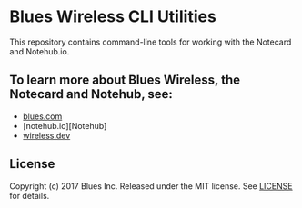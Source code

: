 Blues Wireless CLI Utilities
============================

This repository contains command-line tools for working with the Notecard and Notehub.io.

## To learn more about Blues Wireless, the Notecard and Notehub, see:

* [blues.com](https://blues.io)
* [notehub.io][Notehub]
* [wireless.dev](https://wireless.dev)

## License

Copyright (c) 2017 Blues Inc. Released under the MIT license. See [LICENSE](LICENSE) for details.